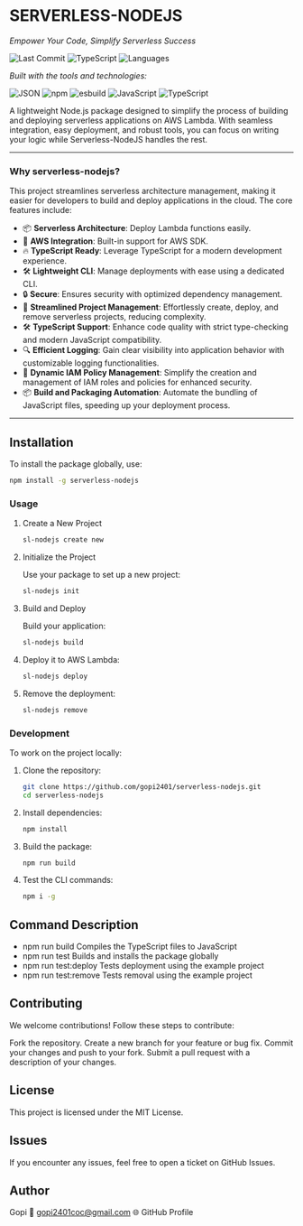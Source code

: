 # SERVERLESS-NODEJS

*Empower Your Code, Simplify Serverless Success*

![Last Commit](https://img.shields.io/badge/last%20commit-november%202024-blue) 
![TypeScript](https://img.shields.io/badge/typescript-93.3%25-blue)
![Languages](https://img.shields.io/badge/languages-2-blue)

_Built with the tools and technologies:_

![JSON](https://img.shields.io/badge/-JSON-black)
![npm](https://img.shields.io/badge/-npm-red)
![esbuild](https://img.shields.io/badge/-esbuild-yellow)
![JavaScript](https://img.shields.io/badge/-JavaScript-yellow)
![TypeScript](https://img.shields.io/badge/-TypeScript-blue)

A lightweight Node.js package designed to simplify the process of building and deploying serverless applications on AWS Lambda. With seamless integration, easy deployment, and robust tools, you can focus on writing your logic while Serverless-NodeJS handles the rest.

---

### Why serverless-nodejs?

This project streamlines serverless architecture management, making it easier for developers to build and deploy applications in the cloud. The core features include:

- 📦 **Serverless Architecture**: Deploy Lambda functions easily.
- 🚀 **AWS Integration**: Built-in support for AWS SDK.
- 🔥 **TypeScript Ready**: Leverage TypeScript for a modern development experience.
- 🛠️ **Lightweight CLI**: Manage deployments with ease using a dedicated CLI.
- 🔒 **Secure**: Ensures security with optimized dependency management.
- 🚀 **Streamlined Project Management**: Effortlessly create, deploy, and remove serverless projects, reducing complexity.
- 🛠 **TypeScript Support**: Enhance code quality with strict type-checking and modern JavaScript compatibility.
- 🔍 **Efficient Logging**: Gain clear visibility into application behavior with customizable logging functionalities.
- 🔐 **Dynamic IAM Policy Management**: Simplify the creation and management of IAM roles and policies for enhanced security.
- 📦 **Build and Packaging Automation**: Automate the bundling of JavaScript files, speeding up your deployment process.

---

## Installation

   To install the package globally, use:

   ```bash
   npm install -g serverless-nodejs
   ```

### Usage

1. Create a New Project

   ```bash
   sl-nodejs create new
   ```
2. Initialize the Project

   Use your package to set up a new project:

   ```bash
   sl-nodejs init
   ```

3. Build and Deploy

   Build your application:

   ```bash
   sl-nodejs build
   ```

4. Deploy it to AWS Lambda:

   ```bash
   sl-nodejs deploy
   ```
5. Remove the deployment:

   ```bash
   sl-nodejs remove
   ```
### Development
   To work on the project locally:

1. Clone the repository:

   ```bash
   git clone https://github.com/gopi2401/serverless-nodejs.git
   cd serverless-nodejs
   ```
2. Install dependencies:

   ```bash
   npm install
   ```
3. Build the package:

   ```bash
   npm run build
   ```
4. Test the CLI commands:

   ```bash
   npm i -g
   ```
## Command Description

- npm run build Compiles the TypeScript files to JavaScript
- npm run test Builds and installs the package globally
- npm run test:deploy Tests deployment using the example project
- npm run test:remove Tests removal using the example project

## Contributing

We welcome contributions! Follow these steps to contribute:

Fork the repository.
Create a new branch for your feature or bug fix.
Commit your changes and push to your fork.
Submit a pull request with a description of your changes.

## License

This project is licensed under the MIT License.

## Issues

If you encounter any issues, feel free to open a ticket on GitHub Issues.

## Author

Gopi
📧 gopi2401coc@gmail.com
🌐 GitHub Profile
